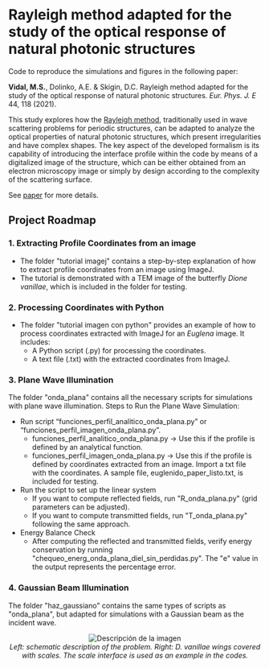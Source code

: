 # Rayleigh method adapted for the study of the optical response of natural photonic structures

Code to reproduce the simulations and figures in the following paper:

**Vidal, M.S.**, Dolinko, A.E. & Skigin, D.C. Rayleigh method adapted for the study of the optical response of natural photonic structures. *Eur. Phys. J. E* 44, 118 (2021).

This study explores how the [Rayleigh method](https://royalsocietypublishing.org/doi/10.1098/rspa.1907.0051), traditionally used in wave scattering problems for periodic structures, can be adapted to analyze the optical properties of natural photonic structures, which present irregularities and have complex shapes. The key aspect of the developed formalism is its capability of introducing the interface profile within the code by means of a digitalized
image of the structure, which can be either obtained from an electron microscopy image or simply by design according to the complexity of the scattering surface.

See [paper](https://link.springer.com/article/10.1140/epje/s10189-021-00124-8) for more details. 

## Project Roadmap
### 1. Extracting Profile Coordinates from an image
* The folder "tutorial imagej" contains a step-by-step explanation of how to extract profile coordinates from an image using ImageJ.
* The tutorial is demonstrated with a TEM image of the butterfly *Dione vanillae*, which is included in the folder for testing.
### 2. Processing Coordinates with Python
* The folder "tutorial imagen con python" provides an example of how to process coordinates extracted with ImageJ for an *Euglena* image. It includes:
    - A Python script (.py) for processing the coordinates.
    - A text file (.txt) with the extracted coordinates from ImageJ.
### 3. Plane Wave Illumination
The folder "onda_plana" contains all the necessary scripts for simulations with plane wave illumination.
Steps to Run the Plane Wave Simulation:
  * Run script “funciones_perfil_analitico_onda_plana.py” or “funciones_perfil_imagen_onda_plana.py”.
    - funciones_perfil_analitico_onda_plana.py → Use this if the profile is defined by an analytical function.
    - funciones_perfil_imagen_onda_plana.py → Use this if the profile is defined by coordinates extracted from an image. Import a txt file with the coordinates. A sample file, euglenido_paper_listo.txt, is included for testing.
  * Run the script to set up the linear system
    - If you want to compute reflected fields, run "R_onda_plana.py" (grid parameters can be adjusted).
    - If you want to compute transmitted fields, run "T_onda_plana.py" following the same approach.
  * Energy Balance Check
     - After computing the reflected and transmitted fields, verify energy conservation by running "chequeo_energ_onda_plana_diel_sin_perdidas.py". The "e" value in the output represents the percentage error.
### 4. Gaussian Beam Illumination
The folder "haz_gaussiano" contains the same types of scripts as "onda_plana", but adapted for simulations with a Gaussian beam as the incident wave.

<p align="center">
  <img src="https://github.com/user-attachments/assets/73e6e036-56b4-440f-b9ac-f74cdb43c760" alt="Descripción de la imagen">
  <br>
  <em> Left: schematic description of the problem. Right: D. vanillae wings covered with scales. The scale interface is used as an example in the codes. </em>
</p>






